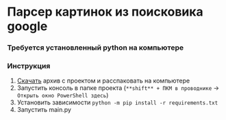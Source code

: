 # **Парсер картинок из поисковика google**

### Требуется установленный python на компьютере

### Инструкция
1. [Скачать](https://github.com/hahah-eto-ya-maga/google_pics_parser/archive/refs/heads/main.zip) архив с проектом и расспаковать на компьютере
2. Запустить консоль в папке проекта (```**shift** + ПКМ в проводнике``` -> ```Открыть окно PowerShell здесь```)
3. Установить зависимости ```python -m pip install -r requirements.txt```
4. Запустить main.py
